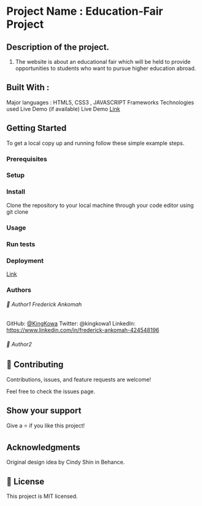 # Project Name : Education-Fair Project

## Description of the project.

1. The website is about an educational fair which will be held to 
   provide opportunities to students who want to pursue higher 
   education abroad.  

## Built With : 
Major languages : HTML5, CSS3 , JAVASCRIPT
Frameworks
Technologies used
Live Demo (if available)
Live Demo [Link](https://www.loom.com/share/78d34810b5a34a46a9bcfa19261dd4f3) 

## Getting Started


To get a local copy up and running follow these simple example steps.

### Prerequisites
### Setup
### Install
Clone the repository to your local machine through your code editor using git clone
### Usage
### Run tests
### Deployment
[Link](https://kingkowa.github.io/Education-Fair/)
### Authors
###### 👤 Author1 Frederick Ankomah

GitHub: [@KingKowa](https://github.com/KingKowa)
Twitter: @kingkowa1
LinkedIn: https://www.linkedin.com/in/frederick-ankomah-424548196

###### 👤 Author2 

## 🤝 Contributing
Contributions, issues, and feature requests are welcome!

Feel free to check the issues page.

## Show your support
Give a ⭐️ if you like this project!

## Acknowledgments

Original design idea by Cindy Shin in Behance.

## 📝 License
This project is MIT licensed.